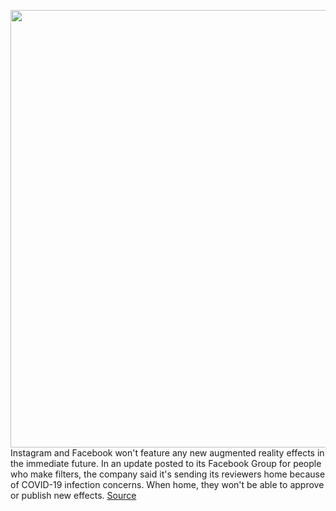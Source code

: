 <img src='https://cdn.vox-cdn.com/thumbor/9WotGukk6--P-BBKTHC1cGiYscs=/0x0:2040x1360/1200x800/filters:focal(857x517:1183x843)/cdn.vox-cdn.com/uploads/chorus_image/image/66525744/akrales_190218_3236_0015.0.jpg' width='700px' /><br/>
Instagram and Facebook won't feature any new augmented reality effects in the immediate future. In an update posted to its Facebook Group for people who make filters, the company said it's sending its reviewers home because of COVID-19 infection concerns. When home, they won't be able to approve or publish new effects.
<a href='https://www.theverge.com/2020/3/19/21186824/instagram-facebook-spark-ar-augmented-reality-effects-coronavirus-limitations'> Source <a/>